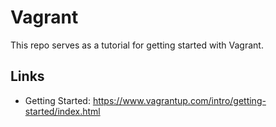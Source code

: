 # Vagrant
This repo serves as a tutorial for getting started with Vagrant.

## Links
* Getting Started: https://www.vagrantup.com/intro/getting-started/index.html

